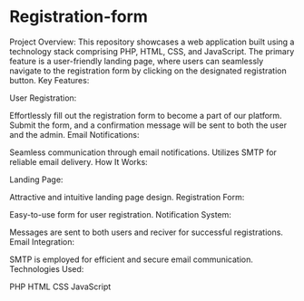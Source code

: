 # Registration-form
Project Overview:  This repository showcases a web application built using a technology stack comprising PHP, HTML, CSS, and JavaScript. The primary feature is a user-friendly landing page, where users can seamlessly navigate to the registration form by clicking on the designated registration button.
Key Features:

User Registration:

Effortlessly fill out the registration form to become a part of our platform.
Submit the form, and a confirmation message will be sent to both the user and the admin.
Email Notifications:

Seamless communication through email notifications.
Utilizes SMTP for reliable email delivery.
How It Works:

Landing Page:

Attractive and intuitive landing page design.
Registration Form:

Easy-to-use form for user registration.
Notification System:

Messages are sent to both users and reciver for successful registrations.
Email Integration:

SMTP is employed for efficient and secure email communication.
Technologies Used:

PHP
HTML
CSS
JavaScript
